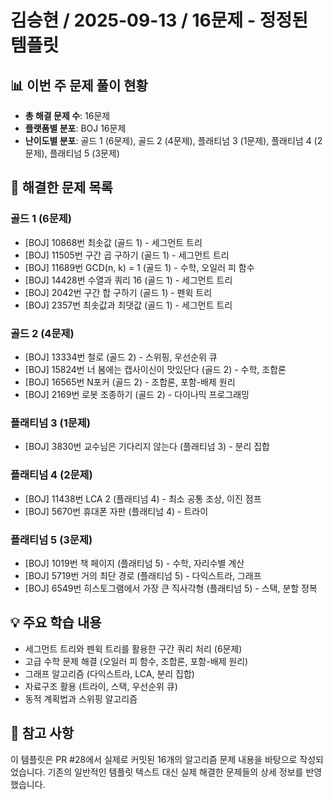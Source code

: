 # 김승현 / 2025-09-13 / 16문제 - 정정된 템플릿

## 📊 이번 주 문제 풀이 현황

- **총 해결 문제 수**: 16문제
- **플랫폼별 분포**: BOJ 16문제
- **난이도별 분포**: 골드 1 (6문제), 골드 2 (4문제), 플래티넘 3 (1문제), 플래티넘 4 (2문제), 플래티넘 5 (3문제)

## 🧩 해결한 문제 목록

### 골드 1 (6문제)
- [BOJ] 10868번 최솟값 (골드 1) - 세그먼트 트리
- [BOJ] 11505번 구간 곱 구하기 (골드 1) - 세그먼트 트리
- [BOJ] 11689번 GCD(n, k) = 1 (골드 1) - 수학, 오일러 피 함수
- [BOJ] 14428번 수열과 쿼리 16 (골드 1) - 세그먼트 트리
- [BOJ] 2042번 구간 합 구하기 (골드 1) - 펜윅 트리
- [BOJ] 2357번 최솟값과 최댓값 (골드 1) - 세그먼트 트리

### 골드 2 (4문제)
- [BOJ] 13334번 철로 (골드 2) - 스위핑, 우선순위 큐
- [BOJ] 15824번 너 봄에는 캡사이신이 맛있단다 (골드 2) - 수학, 조합론
- [BOJ] 16565번 N포커 (골드 2) - 조합론, 포함-배제 원리
- [BOJ] 2169번 로봇 조종하기 (골드 2) - 다이나믹 프로그래밍

### 플래티넘 3 (1문제)
- [BOJ] 3830번 교수님은 기다리지 않는다 (플래티넘 3) - 분리 집합

### 플래티넘 4 (2문제)
- [BOJ] 11438번 LCA 2 (플래티넘 4) - 최소 공통 조상, 이진 점프
- [BOJ] 5670번 휴대폰 자판 (플래티넘 4) - 트라이

### 플래티넘 5 (3문제)
- [BOJ] 1019번 책 페이지 (플래티넘 5) - 수학, 자리수별 계산
- [BOJ] 5719번 거의 최단 경로 (플래티넘 5) - 다익스트라, 그래프
- [BOJ] 6549번 히스토그램에서 가장 큰 직사각형 (플래티넘 5) - 스택, 분할 정복

## 💡 주요 학습 내용
- 세그먼트 트리와 펜윅 트리를 활용한 구간 쿼리 처리 (6문제)
- 고급 수학 문제 해결 (오일러 피 함수, 조합론, 포함-배제 원리)
- 그래프 알고리즘 (다익스트라, LCA, 분리 집합)
- 자료구조 활용 (트라이, 스택, 우선순위 큐)
- 동적 계획법과 스위핑 알고리즘

## 📝 참고 사항
이 템플릿은 PR #28에서 실제로 커밋된 16개의 알고리즘 문제 내용을 바탕으로 작성되었습니다.
기존의 일반적인 템플릿 텍스트 대신 실제 해결한 문제들의 상세 정보를 반영했습니다.